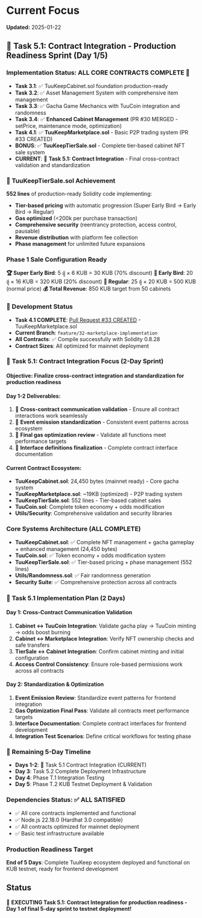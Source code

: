 # Current Focus

**Updated:** 2025-01-22

## 🚀 Task 5.1: Contract Integration - Production Readiness Sprint (Day 1/5)

### Implementation Status: ALL CORE CONTRACTS COMPLETE 🎯
- **Task 3.1**: ✅ TuuKeepCabinet.sol foundation production-ready
- **Task 3.2**: ✅ Asset Management System with comprehensive item management
- **Task 3.3**: ✅ Gacha Game Mechanics with TuuCoin integration and randomness
- **Task 3.4**: ✅ **Enhanced Cabinet Management** (PR #30 MERGED - setPrice, maintenance mode, optimization)
- **Task 4.1**: ✅ **TuuKeepMarketplace.sol** - Basic P2P trading system (PR #33 CREATED)
- **BONUS**: ✅ **TuuKeepTierSale.sol** - Complete tier-based cabinet NFT sale system
- **CURRENT**: 🔧 **Task 5.1: Contract Integration** - Final cross-contract validation and standardization

### 🚀 TuuKeepTierSale.sol Achievement
**552 lines** of production-ready Solidity code implementing:
- **Tier-based pricing** with automatic progression (Super Early Bird → Early Bird → Regular)
- **Gas optimized** (<200k per purchase transaction)
- **Comprehensive security** (reentrancy protection, access control, pausable)
- **Revenue distribution** with platform fee collection
- **Phase management** for unlimited future expansions

### Phase 1 Sale Configuration Ready
**🏆 Super Early Bird**: 5 ตู้ × 6 KUB = 30 KUB (70% discount)
**🎯 Early Bird**: 20 ตู้ × 16 KUB = 320 KUB (20% discount)
**📅 Regular**: 25 ตู้ × 20 KUB = 500 KUB (normal price)
**💰 Total Revenue**: 850 KUB target from 50 cabinets

### 🔄 Development Status
- **Task 4.1 COMPLETE**: [Pull Request #33 CREATED](https://github.com/mojisejr/tuuKeep/pull/33) - TuuKeepMarketplace.sol
- **Current Branch**: `feature/32-marketplace-implementation`
- **All Contracts**: ✅ Compile successfully with Solidity 0.8.28
- **Contract Sizes**: All optimized for mainnet deployment

### 🎯 **Task 5.1: Contract Integration Focus (2-Day Sprint)**

#### **Objective**: Finalize cross-contract integration and standardization for production readiness

#### **Day 1-2 Deliverables**:
1. 🔧 **Cross-contract communication validation** - Ensure all contract interactions work seamlessly
2. 🔧 **Event emission standardization** - Consistent event patterns across ecosystem
3. 🔧 **Final gas optimization review** - Validate all functions meet performance targets
4. 🔧 **Interface definitions finalization** - Complete contract interface documentation

#### **Current Contract Ecosystem**:
- **TuuKeepCabinet.sol**: 24,450 bytes (mainnet ready) - Core gacha system
- **TuuKeepMarketplace.sol**: ~19KB (optimized) - P2P trading system
- **TuuKeepTierSale.sol**: 552 lines - Tier-based cabinet sales
- **TuuCoin.sol**: Complete token economy + odds modification
- **Utils/Security**: Comprehensive validation and security libraries

### Core Systems Architecture (ALL COMPLETE)
- **TuuKeepCabinet.sol**: ✅ Complete NFT management + gacha gameplay + enhanced management (24,450 bytes)
- **TuuCoin.sol**: ✅ Token economy + odds modification system
- **TuuKeepTierSale.sol**: ✅ Tier-based pricing + phase management (552 lines)
- **Utils/Randomness.sol**: ✅ Fair randomness generation
- **Security Suite**: ✅ Comprehensive protection across all contracts

### 🎯 **Task 5.1 Implementation Plan (2 Days)**

#### **Day 1: Cross-Contract Communication Validation**
1. **Cabinet ↔ TuuCoin Integration**: Validate gacha play → TuuCoin minting → odds boost burning
2. **Cabinet ↔ Marketplace Integration**: Verify NFT ownership checks and safe transfers
3. **TierSale ↔ Cabinet Integration**: Confirm cabinet minting and initial configuration
4. **Access Control Consistency**: Ensure role-based permissions work across all contracts

#### **Day 2: Standardization & Optimization**
1. **Event Emission Review**: Standardize event patterns for frontend integration
2. **Gas Optimization Final Pass**: Validate all contracts meet performance targets
3. **Interface Documentation**: Complete contract interfaces for frontend development
4. **Integration Test Scenarios**: Define critical workflows for testing phase

### **🔧 Remaining 5-Day Timeline**
- **Days 1-2**: 🔧 Task 5.1 Contract Integration (CURRENT)
- **Day 3**: Task 5.2 Complete Deployment Infrastructure
- **Day 4**: Phase T.1 Integration Testing
- **Day 5**: Phase T.2 KUB Testnet Deployment & Validation

### **Dependencies Status**: ✅ ALL SATISFIED
- ✅ All core contracts implemented and functional
- ✅ Node.js 22.18.0 (Hardhat 3.0 compatible)
- ✅ All contracts optimized for mainnet deployment
- ✅ Basic test infrastructure available

### **Production Readiness Target**
**End of 5 Days**: Complete TuuKeep ecosystem deployed and functional on KUB testnet, ready for frontend development

## Status
🔧 **EXECUTING Task 5.1: Contract Integration for production readiness - Day 1 of final 5-day sprint to testnet deployment!**
